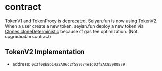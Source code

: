 # contract

TokenV1 and TokenProxy is deprecated.
Seiyan.fun is now using TokenV2.
When a user create a new token, seyian.fun deploy a new token via [Clones.cloneDeterministic](https://docs.openzeppelin.com/contracts/4.x/api/proxy#Clones-cloneDeterministic-address-bytes32-) because of gas fee optimization. (Not upgradeable contract)


## TokenV2 Implementation

- address: `0x3f08b8b14a2A06c2f589074e1d03f2AC85980879`
